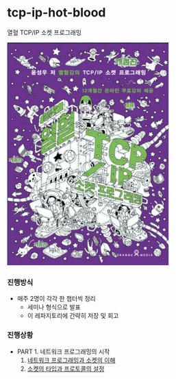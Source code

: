 # tcp-ip-hot-blood

열혈 TCP/IP 소켓 프로그래밍

![book-cover](/assets/book-cover.jpg)

### 진행방식

- 매주 2명이 각각 한 챕터씩 정리
  - 세미나 형식으로 발표
  - 이 레파지토리에 간략히 저장 및 회고

### 진행상황

- PART 1. 네트워크 프로그래밍의 시작
  1. [네트워크 프로그래밍과 소켓의 이해](part1/chapter1.md)
  2. [소켓의 타입과 프로토콜의 설정](part1/chapter2.md)
